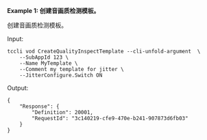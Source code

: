**Example 1: 创建音画质检测模板。**

创建音画质检测模板。

Input: 

```
tccli vod CreateQualityInspectTemplate --cli-unfold-argument  \
    --SubAppId 123 \
    --Name MyTemplate \
    --Comment my template for jitter \
    --JitterConfigure.Switch ON
```

Output: 
```
{
    "Response": {
        "Definition": 20001,
        "RequestId": "3c140219-cfe9-470e-b241-907873d6fb03"
    }
}
```

